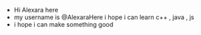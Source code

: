 - Hi Alexara here
- my username is @AlexaraHere
i hope i can learn c++ , java , js 
- i hope i can make something good
<!---
AlexaraHere/AlexaraHere is a ✨ special ✨ repository because its `README.md` (this file) appears on your GitHub profile.
You can click the Preview link to take a look at your changes.
--->

